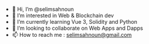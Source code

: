 - 👋 Hi, I’m @selimsahnoun
- 👀 I’m interested in Web & Blockchain dev
- 🌱 I’m currently learning Vue 3, Solidity and Python
- 💞️ I’m looking to collaborate on Web Apps and Dapps
- 📫 How to reach me : selimsahnoun@gmail.com


